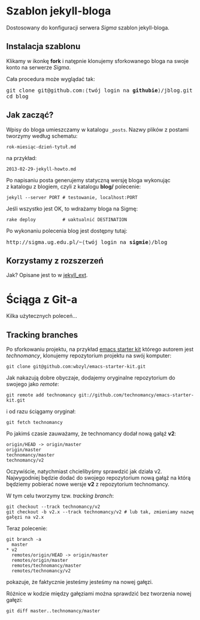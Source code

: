# Szablon jekyll-bloga

Dostosowany do konfiguracji serwera *Sigma* szablon
jekyll-bloga.


## Instalacja szablonu

Klikamy w ikonkę **fork** i natępnie klonujemy sforkowanego bloga
na swoje konto na serwerze *Sigma*.

Cała procedura może wyglądać tak:
<pre>git clone git@github.com:⟨twój login na <b>githubie</b>⟩/jblog.git blog
cd blog
</pre>


## Jak zacząć?

Wpisy do bloga umieszczamy w katalogu `_posts`.
Nazwy plików z postami tworzymy według schematu:

    rok-miesiąc-dzień-tytuł.md

na przykład:

    2013-02-29-jekyll-howto.md

Po napisaniu posta generujemy statyczną wersję bloga wykonując
z katalogu z blogiem, czyli z katalogu **blog/** polecenie:

    jekyll --server PORT # testowanie, localhost:PORT

Jeśli wszystko jest OK, to wdrażamy bloga na Sigmę:

    rake deploy          # uaktualnić DESTINATION

Po wykonaniu polecenia blog jest dostępny tutaj:

<pre>http://sigma.ug.edu.pl/~⟨twój login na <b>sigmie</b>⟩/blog
</pre>


## Korzystamy z rozszerzeń

Jak? Opisane jest to w [jekyll_ext](http://github.com/rfelix/jekyll_ext).


# Ściąga z Git-a

Kilka użytecznych poleceń…

## Tracking branches

Po sforkowaniu projektu, na przykład
[emacs starter kit](https://github.com/technomancy/emacs-starter-kit)
którego autorem jest *technomancy*, klonujemy repozytorium
projektu na swój komputer:

    git clone git@github.com:wbzyl/emacs-starter-kit.git

Jak nakazują dobre obyczaje, dodajemy oryginalne repozytorium
do swojego jako *remote*:

    git remote add technomancy git://github.com/technomancy/emacs-starter-kit.git

i od razu ściągamy oryginał:

    git fetch technomancy

Po jakimś czasie zauważamy, że technomancy dodał nową gałąź **v2**:

    origin/HEAD -> origin/master
    origin/master
    technomancy/master
    technomancy/v2

Oczywiście, natychmiast chcielibyśmy sprawdzić jak działa v2.
Najwygodniej będzie dodać do swojego repozytorium nową gałąź
na którą będziemy pobierać nowe wersje **v2** z repozytorium technomancy.

W tym celu tworzymy tzw. *tracking branch*:

    git checkout --track technomancy/v2
    git checkout -b v2.x --track technomancy/v2 # lub tak, zmieniamy nazwę gałęzi na v2.x

Teraz polecenie:

    git branch -a
      master
    * v2
      remotes/origin/HEAD -> origin/master
      remotes/origin/master
      remotes/technomancy/master
      remotes/technomancy/v2

pokazuje, że faktycznie jesteśmy jesteśmy na nowej gałęzi.

Różnice w kodzie między gałęziami można sprawdzić bez tworzenia
nowej gałęzi:

    git diff master..technomancy/master
